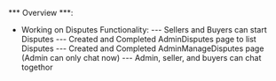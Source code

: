 *** Overview ***: 

- Working on Disputes Functionality:
--- Sellers and Buyers can start Disputes
--- Created and Completed AdminDisputes page to list Disputes
--- Created and Completed AdminManageDisputes page (Admin can only chat now)
--- Admin, seller, and buyers can chat togethor
